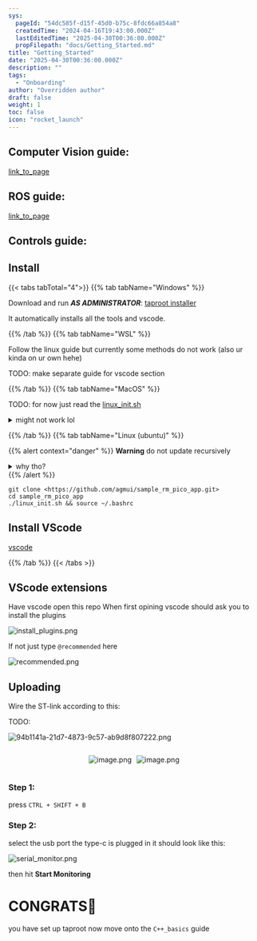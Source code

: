 ```yaml
---
sys:
  pageId: "54dc585f-d15f-45d0-b75c-8fdc66a854a8"
  createdTime: "2024-04-16T19:43:00.000Z"
  lastEditedTime: "2025-04-30T00:36:00.000Z"
  propFilepath: "docs/Getting_Started.md"
title: "Getting_Started"
date: "2025-04-30T00:36:00.000Z"
description: ""
tags:
  - "Onboarding"
author: "Overridden author"
draft: false
weight: 1
toc: false
icon: "rocket_launch"
---
```


## Computer Vision guide:

[link_to_page](86d45bc0-388b-4d26-8848-44f255f73d0e)

## ROS guide:

[link_to_page](3c76c1de-ec8f-46d6-8b0a-294005edc2d5)

## Controls guide:

## Install

{{< tabs tabTotal="4">}}
{{% tab tabName="Windows" %}}

Download and run _**AS ADMINISTRATOR**_: [taproot installer](https://github.com/Thornbots/TeachingFreshies/releases/tag/1.0)

It automatically installs all the tools and vscode.

{{% /tab %}}
{{% tab tabName="WSL" %}}

Follow the linux guide but currently some methods do not work (also ur kinda on ur own hehe)

TODO: make separate guide for vscode section

{{% /tab %}}
{{% tab tabName="MacOS" %}}

TODO: for now just read the [linux_init.sh](https://github.com/agmui/sample_rm_pico_app/blob/main/linux_init.sh)

<details>
<summary>might not work lol</summary>

`brew install libusb pkg-config`

Next install: [vscode](https://code.visualstudio.com/Download)

</details>

{{% /tab %}}
{{% tab tabName="Linux (ubuntu)" %}}

{{% alert context="danger" %}}
**Warning** do not update recursively
<details>
<summary>why tho?</summary>
There are some submodules that may go on for a while (like tinyusb) and I highly
recommend you don't need to get them.
If you want to see what submodules I update just look in `linux_init.sh`
</details>
{{% /alert %}}

```shell
git clone <https://github.com/agmui/sample_rm_pico_app.git>
cd sample_rm_pico_app
./linux_init.sh && source ~/.bashrc
```

## Install VScode

[vscode](https://code.visualstudio.com/Download)

{{% /tab %}}
{{< /tabs >}}

## VScode extensions

Have vscode open this repo
When first opining vscode should ask you to install the plugins

![install_plugins.png](https://prod-files-secure.s3.us-west-2.amazonaws.com/d518164a-d88e-44d1-a4ee-3adb3bd8bce0/89bd30f0-1825-4e77-867b-0a41ce370880/install_plugins.png?X-Amz-Algorithm=AWS4-HMAC-SHA256&X-Amz-Content-Sha256=UNSIGNED-PAYLOAD&X-Amz-Credential=ASIAZI2LB466QXYJMG7A%2F20250527%2Fus-west-2%2Fs3%2Faws4_request&X-Amz-Date=20250527T200952Z&X-Amz-Expires=3600&X-Amz-Security-Token=IQoJb3JpZ2luX2VjEJv%2F%2F%2F%2F%2F%2F%2F%2F%2F%2FwEaCXVzLXdlc3QtMiJIMEYCIQC%2Bv1Fqt9mS4WX2DYOpewB1Q3tJx%2BI7qhHs2MBIB5lkiQIhAJIzeBoDb%2FlZaIRFvEBAru6nM%2B28ARfDYGxsLN3AuyhoKv8DCGQQABoMNjM3NDIzMTgzODA1IgxCU1QYVq%2FTUEbRNYAq3AMvp4CppABlr2AEAIL4i2uKZMyvy7otfYGU9MwBn0%2ByJc0gwI7CeqEee1cX6z55x62tXEGSb2ciiRXXl8kCBywap6RnN0v39mgRhSzb3n2a7s77QzGC7rqY8pY4INFZCWxW0aDm6fMWR3bVN4J0Zk5ZH5Rxp0mWf3ruxooKg2NM6zJcxDQV6t%2FGtfwXTSF79ebGb4dV33XVU2kQqROLshRSg5ud2jZhKR3PKlNvx9dFfS%2B1TsXjXCY3w7jIwd5xfznpzgFC01F%2F0QwOWG1t507FtD6iVw52kDgl3lqpkt1r%2FHSACfMrK4Qtfjnp1SszqNh7Yl4jexEvpbuvgrm43p%2BZTuXCi3gB5tJ2eaGKv2GMuconDXRt98zt60D5aiULyqbShxitjMxmIZoaMI4%2FgKZbZyr0sF5ArVaSdJjVF%2Fx2%2B1DZFZ7D4Nt3QgqrXJYCMXk6tGxGblX9Mpi6AF%2FCx7pO1bKpegiyV%2FVpoucYab12qBbgFvttAj5bqt5KXJbtlD1q2B7PcQYacqVy%2Bnt50JYR0S9sEWY%2B9CACnbWjUGcTo3%2F7Cm%2F4m8veuuWyBkhWH9TePupgrZ28jKkQ38ukfIFuD%2FJ6i7VPQWdr0eN%2BTX6TD19vDq6fZtk%2FI9d8gTCPltjBBjqkAdHxSAX3bD9TVtazUZMZkbEeJSxmtmcHJ28tz%2B5ez3izbRGCYwvivCTJp%2B4dsquNZM3Cn3PEmEvJ0%2Fk5qB3uCzZKC7Sj4pRmcDpwt5ZDL0ce4JSHTYXFhkyMjEcgKnyiJ1jl4n0BkqKPyPLWpNzRB8WV21lxd3r3ViQv6sa5s4dlK0ul%2FnmgTOvxVfwk2Vn5PHke3vGhTjuBWK8xpcwY8WroZ%2BZD&X-Amz-Signature=d3fcfb99b09b22bde0e9921dfce108cbefee23a4397db98bfc0ae2120e435796&X-Amz-SignedHeaders=host&x-id=GetObject)

If not just type `@recommended` here  

![recommended.png](https://prod-files-secure.s3.us-west-2.amazonaws.com/d518164a-d88e-44d1-a4ee-3adb3bd8bce0/61e661e9-5d85-4dfc-be0d-8d2097a5e793/recommended.png?X-Amz-Algorithm=AWS4-HMAC-SHA256&X-Amz-Content-Sha256=UNSIGNED-PAYLOAD&X-Amz-Credential=ASIAZI2LB466QXYJMG7A%2F20250527%2Fus-west-2%2Fs3%2Faws4_request&X-Amz-Date=20250527T200952Z&X-Amz-Expires=3600&X-Amz-Security-Token=IQoJb3JpZ2luX2VjEJv%2F%2F%2F%2F%2F%2F%2F%2F%2F%2FwEaCXVzLXdlc3QtMiJIMEYCIQC%2Bv1Fqt9mS4WX2DYOpewB1Q3tJx%2BI7qhHs2MBIB5lkiQIhAJIzeBoDb%2FlZaIRFvEBAru6nM%2B28ARfDYGxsLN3AuyhoKv8DCGQQABoMNjM3NDIzMTgzODA1IgxCU1QYVq%2FTUEbRNYAq3AMvp4CppABlr2AEAIL4i2uKZMyvy7otfYGU9MwBn0%2ByJc0gwI7CeqEee1cX6z55x62tXEGSb2ciiRXXl8kCBywap6RnN0v39mgRhSzb3n2a7s77QzGC7rqY8pY4INFZCWxW0aDm6fMWR3bVN4J0Zk5ZH5Rxp0mWf3ruxooKg2NM6zJcxDQV6t%2FGtfwXTSF79ebGb4dV33XVU2kQqROLshRSg5ud2jZhKR3PKlNvx9dFfS%2B1TsXjXCY3w7jIwd5xfznpzgFC01F%2F0QwOWG1t507FtD6iVw52kDgl3lqpkt1r%2FHSACfMrK4Qtfjnp1SszqNh7Yl4jexEvpbuvgrm43p%2BZTuXCi3gB5tJ2eaGKv2GMuconDXRt98zt60D5aiULyqbShxitjMxmIZoaMI4%2FgKZbZyr0sF5ArVaSdJjVF%2Fx2%2B1DZFZ7D4Nt3QgqrXJYCMXk6tGxGblX9Mpi6AF%2FCx7pO1bKpegiyV%2FVpoucYab12qBbgFvttAj5bqt5KXJbtlD1q2B7PcQYacqVy%2Bnt50JYR0S9sEWY%2B9CACnbWjUGcTo3%2F7Cm%2F4m8veuuWyBkhWH9TePupgrZ28jKkQ38ukfIFuD%2FJ6i7VPQWdr0eN%2BTX6TD19vDq6fZtk%2FI9d8gTCPltjBBjqkAdHxSAX3bD9TVtazUZMZkbEeJSxmtmcHJ28tz%2B5ez3izbRGCYwvivCTJp%2B4dsquNZM3Cn3PEmEvJ0%2Fk5qB3uCzZKC7Sj4pRmcDpwt5ZDL0ce4JSHTYXFhkyMjEcgKnyiJ1jl4n0BkqKPyPLWpNzRB8WV21lxd3r3ViQv6sa5s4dlK0ul%2FnmgTOvxVfwk2Vn5PHke3vGhTjuBWK8xpcwY8WroZ%2BZD&X-Amz-Signature=6e428287df841958a4d01265f253826f1a2cacbf449fa4b8dd2a25b9d9a20610&X-Amz-SignedHeaders=host&x-id=GetObject)

## Uploading

Wire the ST-link according to this:

TODO:

![94b1141a-21d7-4873-9c57-ab9d8f807222.png](https://prod-files-secure.s3.us-west-2.amazonaws.com/d518164a-d88e-44d1-a4ee-3adb3bd8bce0/e5fad17d-ab82-4300-9f4c-505ab4b1202c/94b1141a-21d7-4873-9c57-ab9d8f807222.png?X-Amz-Algorithm=AWS4-HMAC-SHA256&X-Amz-Content-Sha256=UNSIGNED-PAYLOAD&X-Amz-Credential=ASIAZI2LB466QXYJMG7A%2F20250527%2Fus-west-2%2Fs3%2Faws4_request&X-Amz-Date=20250527T200952Z&X-Amz-Expires=3600&X-Amz-Security-Token=IQoJb3JpZ2luX2VjEJv%2F%2F%2F%2F%2F%2F%2F%2F%2F%2FwEaCXVzLXdlc3QtMiJIMEYCIQC%2Bv1Fqt9mS4WX2DYOpewB1Q3tJx%2BI7qhHs2MBIB5lkiQIhAJIzeBoDb%2FlZaIRFvEBAru6nM%2B28ARfDYGxsLN3AuyhoKv8DCGQQABoMNjM3NDIzMTgzODA1IgxCU1QYVq%2FTUEbRNYAq3AMvp4CppABlr2AEAIL4i2uKZMyvy7otfYGU9MwBn0%2ByJc0gwI7CeqEee1cX6z55x62tXEGSb2ciiRXXl8kCBywap6RnN0v39mgRhSzb3n2a7s77QzGC7rqY8pY4INFZCWxW0aDm6fMWR3bVN4J0Zk5ZH5Rxp0mWf3ruxooKg2NM6zJcxDQV6t%2FGtfwXTSF79ebGb4dV33XVU2kQqROLshRSg5ud2jZhKR3PKlNvx9dFfS%2B1TsXjXCY3w7jIwd5xfznpzgFC01F%2F0QwOWG1t507FtD6iVw52kDgl3lqpkt1r%2FHSACfMrK4Qtfjnp1SszqNh7Yl4jexEvpbuvgrm43p%2BZTuXCi3gB5tJ2eaGKv2GMuconDXRt98zt60D5aiULyqbShxitjMxmIZoaMI4%2FgKZbZyr0sF5ArVaSdJjVF%2Fx2%2B1DZFZ7D4Nt3QgqrXJYCMXk6tGxGblX9Mpi6AF%2FCx7pO1bKpegiyV%2FVpoucYab12qBbgFvttAj5bqt5KXJbtlD1q2B7PcQYacqVy%2Bnt50JYR0S9sEWY%2B9CACnbWjUGcTo3%2F7Cm%2F4m8veuuWyBkhWH9TePupgrZ28jKkQ38ukfIFuD%2FJ6i7VPQWdr0eN%2BTX6TD19vDq6fZtk%2FI9d8gTCPltjBBjqkAdHxSAX3bD9TVtazUZMZkbEeJSxmtmcHJ28tz%2B5ez3izbRGCYwvivCTJp%2B4dsquNZM3Cn3PEmEvJ0%2Fk5qB3uCzZKC7Sj4pRmcDpwt5ZDL0ce4JSHTYXFhkyMjEcgKnyiJ1jl4n0BkqKPyPLWpNzRB8WV21lxd3r3ViQv6sa5s4dlK0ul%2FnmgTOvxVfwk2Vn5PHke3vGhTjuBWK8xpcwY8WroZ%2BZD&X-Amz-Signature=958c8a0c2253f15c50fd6ce8dcd5ac1b1f6932365de2be5ae28e99fbc2042b41&X-Amz-SignedHeaders=host&x-id=GetObject)

<div style="display: flex;flex-direction: row; column-gap:10px; max-width: 630px;justify-content: center;">
<div>

![image.png](https://prod-files-secure.s3.us-west-2.amazonaws.com/d518164a-d88e-44d1-a4ee-3adb3bd8bce0/210ecb78-1116-4d7b-b9b7-2292f66fa2c2/image.png?X-Amz-Algorithm=AWS4-HMAC-SHA256&X-Amz-Content-Sha256=UNSIGNED-PAYLOAD&X-Amz-Credential=ASIAZI2LB4663P72BOKV%2F20250527%2Fus-west-2%2Fs3%2Faws4_request&X-Amz-Date=20250527T200953Z&X-Amz-Expires=3600&X-Amz-Security-Token=IQoJb3JpZ2luX2VjEJv%2F%2F%2F%2F%2F%2F%2F%2F%2F%2FwEaCXVzLXdlc3QtMiJGMEQCIC%2F27Gb%2F%2Bt4HOsrkmlDJycyg2A3HGe0CBKk3O6osR6ibAiBEc4WvSnlwwGNQqdj%2F317%2FPzA1VDVpai5v87WuIMBHaSr%2FAwhkEAAaDDYzNzQyMzE4MzgwNSIMSLLxHILEE%2BWzFqojKtwD483XY4huFzltu5iTeYH6EV1N6poAV1%2BMWVrThOcqE6mrFRVmYkrTVz%2FkkVz8l0CBJJatO%2BgzmnqL5HDyXW51NBCHxhrmFfZCidk0nOzJdMNxHsRuN%2BELuoTPWx1CsoV8TSHm2XFhOK5J0NmGAemcYNaQKO8qRdyzCKfkVWijathUZM6DtsAkLUfuDuzNOvEZYdJlSWJQFaaqx%2Fer9WwmAqWvcOL04jKDNqzgLFl8p9X2sW7UuJb6zXgvP32Fp9oW1e%2BLZn8YpIdZjED2zleRJG2Av1BHh2xqyte%2FoFejSNMV%2B6kbh%2Bx4qHIkXrz74%2FoqFWeoDOoiVUAndBQtFERKPAl27f190YdkL6%2BYN1R%2FWn6h2edYtAGW4%2BMxi7ezAA3FIdvpgm%2BLemMi4PW9EkJmmobcFwixSLawDLYmdjodzjXjNtWzIqi59HoEp3i9A6ak7mSb9Wb%2FdXE%2B37blQhX7cv2r4uVOeo6pLYA6E7ERWjUZVvN8cHqKPbGYg%2B5MNAbIPd4BpZq4b%2BclKG0EPufOxxGNyOLmnOO2lckdrR%2FngKjdHawp4%2BgENO0nFXudpHJ4hZ%2F%2B2tNcCDjCf0LWCxrQxoYjoiu5m1JfAG1XWbfdlR%2BL4Zfa%2FNoG%2BO9ky2EwoZbYwQY6pgGEtalY907tDGW5Vq9sxtlyq8b%2BjtH9IUvqWFi92sqgFVT7%2FLLp4F7E8ltFSUyVtTUQs5WNgAsZf0pNpnqvabggB6he7eVgIE8XZ9EhntDJ%2FLp%2FngILDCdhDX5SgT53VXvorR0Ls55ktMD5urI4UeYzGBnFRILZzPUfmbEWJTBpFARA1BBlDyZjrOOvegGIeFTWLQmY9zLzxcKhPPailryJw7GDtXhC&X-Amz-Signature=a6d53b50ee4a4cf8fe5c99215827f1b0fc2af6b7c9734a35993b2ba8fec6bfe6&X-Amz-SignedHeaders=host&x-id=GetObject)

</div>
<div>

![image.png](https://prod-files-secure.s3.us-west-2.amazonaws.com/d518164a-d88e-44d1-a4ee-3adb3bd8bce0/33a0fd0f-8ca6-4a86-8e09-26e95ded1fff/image.png?X-Amz-Algorithm=AWS4-HMAC-SHA256&X-Amz-Content-Sha256=UNSIGNED-PAYLOAD&X-Amz-Credential=ASIAZI2LB466X3ETBOZ6%2F20250527%2Fus-west-2%2Fs3%2Faws4_request&X-Amz-Date=20250527T200954Z&X-Amz-Expires=3600&X-Amz-Security-Token=IQoJb3JpZ2luX2VjEJv%2F%2F%2F%2F%2F%2F%2F%2F%2F%2FwEaCXVzLXdlc3QtMiJGMEQCIANsDq9HuzRsDVyOy7jUadCT7Jv%2FG435DjOyJx79q%2BHdAiAO0LvcBuGeync%2BBVXugZQ7REJeC0%2F7q6KWoo5z4Ka5tyr%2FAwhkEAAaDDYzNzQyMzE4MzgwNSIMQkwC1tQ5Y042VNhWKtwDD2V%2BYH4AR79vjg0AiutW1CeVl9B1GG9ZqzDDJPmC38ecoG4MgmvT8nF0h35olqYxln%2FWVTZkYUZ3DKis7gactSn46ayg%2FuDoJmno7SOVWwjzJeuPQ8Wm0xSjkinf8XXjHRWn2BzRjbbdyXW%2Bk46w8AdsQbuxNrJqp4Ag4bPKDcJNcVz3DAstP0ZqpjtFrrZfwXU7y0ic3HhDWmu%2B%2BPNKw4rXzJvfJOTFjMv5eWH0CgoyeDjq3Rr3Wb6%2FWJTIn3lb9VHTRzv7hEDme5hQbrxRqn72jzOPnArIZ%2FXjFFkCFwK5VJWPxiUFByHJMivMM6d98CF1cy7%2FvH2cYKLvxn3V7wD1TebD1m07QXW3iWjtctPUQzksmeM0AGA6NLGFjw0FA4%2BYN%2Fdf%2BA1u5jUX8bvEKjAOpo6TLSY3ZffMrbM0UZN2ld9nvg4lR%2BfxKAtcqdglWpyFTZLWmgnzWlxyH2APzPz4N3ZPlawTRKx1V0lEwqI7A6WUIARHwh%2BQL%2FP3HJXPA%2BYg%2BS87XwlqGi6KRAVBK0LxBebxYMkCbh7UW8GRZ5Ef9GpVe1Vx65MFA8vlDeznTSYDQ4W5lKsBvPb27N7BmGT1XSG1%2BsQDntrZZH3Azn5CkpDKlAxE1altGIQwypbYwQY6pgFyVtfChaWe5wpDu1lB%2BGB7ZcKzoon25d53bkatYaPNb4Z6IllDTvtYeZN9z8lUzyiZHeDSm5JppG7Dy3SKt0gvjZC06VF8%2BLv4c%2FAS0k%2F%2FASqqJ%2Fa%2FRYGn9S8%2BgVyeVEuxS3BxIpUgyicv1%2FR3BARZUpDVqnTubke3%2F81iZWnKITs2ojbjnf8BaBe%2F9ztKB346QlvB%2BfiiT99Z2fw6i11%2BSGLthAPk&X-Amz-Signature=3ca8a6f5fca8eaa6b792dfe5d406504c485dbb84834d4558228a834c0a6f2422&X-Amz-SignedHeaders=host&x-id=GetObject)

</div>
</div>

### Step 1:

press `CTRL + SHIFT + B`

### Step 2:

select the usb port the type-c is plugged in it should look like this:

![serial_monitor.png](https://prod-files-secure.s3.us-west-2.amazonaws.com/d518164a-d88e-44d1-a4ee-3adb3bd8bce0/f03f4774-05d4-4393-b6a0-d5efb6d315ab/serial_monitor.png?X-Amz-Algorithm=AWS4-HMAC-SHA256&X-Amz-Content-Sha256=UNSIGNED-PAYLOAD&X-Amz-Credential=ASIAZI2LB466QXYJMG7A%2F20250527%2Fus-west-2%2Fs3%2Faws4_request&X-Amz-Date=20250527T200952Z&X-Amz-Expires=3600&X-Amz-Security-Token=IQoJb3JpZ2luX2VjEJv%2F%2F%2F%2F%2F%2F%2F%2F%2F%2FwEaCXVzLXdlc3QtMiJIMEYCIQC%2Bv1Fqt9mS4WX2DYOpewB1Q3tJx%2BI7qhHs2MBIB5lkiQIhAJIzeBoDb%2FlZaIRFvEBAru6nM%2B28ARfDYGxsLN3AuyhoKv8DCGQQABoMNjM3NDIzMTgzODA1IgxCU1QYVq%2FTUEbRNYAq3AMvp4CppABlr2AEAIL4i2uKZMyvy7otfYGU9MwBn0%2ByJc0gwI7CeqEee1cX6z55x62tXEGSb2ciiRXXl8kCBywap6RnN0v39mgRhSzb3n2a7s77QzGC7rqY8pY4INFZCWxW0aDm6fMWR3bVN4J0Zk5ZH5Rxp0mWf3ruxooKg2NM6zJcxDQV6t%2FGtfwXTSF79ebGb4dV33XVU2kQqROLshRSg5ud2jZhKR3PKlNvx9dFfS%2B1TsXjXCY3w7jIwd5xfznpzgFC01F%2F0QwOWG1t507FtD6iVw52kDgl3lqpkt1r%2FHSACfMrK4Qtfjnp1SszqNh7Yl4jexEvpbuvgrm43p%2BZTuXCi3gB5tJ2eaGKv2GMuconDXRt98zt60D5aiULyqbShxitjMxmIZoaMI4%2FgKZbZyr0sF5ArVaSdJjVF%2Fx2%2B1DZFZ7D4Nt3QgqrXJYCMXk6tGxGblX9Mpi6AF%2FCx7pO1bKpegiyV%2FVpoucYab12qBbgFvttAj5bqt5KXJbtlD1q2B7PcQYacqVy%2Bnt50JYR0S9sEWY%2B9CACnbWjUGcTo3%2F7Cm%2F4m8veuuWyBkhWH9TePupgrZ28jKkQ38ukfIFuD%2FJ6i7VPQWdr0eN%2BTX6TD19vDq6fZtk%2FI9d8gTCPltjBBjqkAdHxSAX3bD9TVtazUZMZkbEeJSxmtmcHJ28tz%2B5ez3izbRGCYwvivCTJp%2B4dsquNZM3Cn3PEmEvJ0%2Fk5qB3uCzZKC7Sj4pRmcDpwt5ZDL0ce4JSHTYXFhkyMjEcgKnyiJ1jl4n0BkqKPyPLWpNzRB8WV21lxd3r3ViQv6sa5s4dlK0ul%2FnmgTOvxVfwk2Vn5PHke3vGhTjuBWK8xpcwY8WroZ%2BZD&X-Amz-Signature=4569338b97ef9978913e6785fb1f42388589f0a3409a565a1ab4e9e7c3cefa5b&X-Amz-SignedHeaders=host&x-id=GetObject)

then hit **Start Monitoring**

# CONGRATS🎉

you have set up taproot now move onto the `C++_basics` guide
